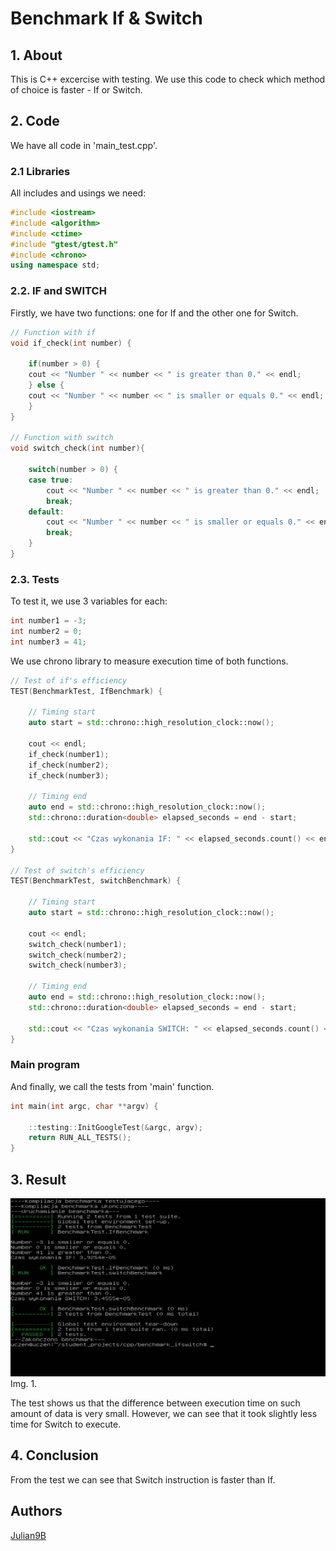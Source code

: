 # Benchmark If & Switch

## 1. About
This is C++ excercise with testing. We use this code to check which method of choice is faster - If or Switch.

## 2. Code

We have all code in 'main_test.cpp'.

### 2.1 Libraries

All includes and usings we need:

```cpp
#include <iostream>
#include <algorithm>
#include <ctime>
#include "gtest/gtest.h"
#include <chrono>
using namespace std;
```

### 2.2. IF and SWITCH

Firstly, we have two functions: one for If and the other one for Switch.

```cpp
// Function with if
void if_check(int number) {

    if(number > 0) {
	cout << "Number " << number << " is greater than 0." << endl;
    } else {
	cout << "Number " << number << " is smaller or equals 0." << endl;
    }
}

// Function with switch
void switch_check(int number){

    switch(number > 0) {
	case true:
	    cout << "Number " << number << " is greater than 0." << endl;
	    break;
	default:
	    cout << "Number " << number << " is smaller or equals 0." << endl;
	    break;
    }
}
```

### 2.3. Tests

To test it, we use 3 variables for each:

```cpp
int number1 = -3;
int number2 = 0;
int number3 = 41;
```

We use chrono library to measure execution time of both functions.

```cpp
// Test of if's efficiency
TEST(BenchmarkTest, IfBenchmark) {

    // Timing start
    auto start = std::chrono::high_resolution_clock::now();

    cout << endl;
    if_check(number1);
    if_check(number2);
    if_check(number3);

    // Timing end
    auto end = std::chrono::high_resolution_clock::now();
    std::chrono::duration<double> elapsed_seconds = end - start;

    std::cout << "Czas wykonania IF: " << elapsed_seconds.count() << endl << endl;
}

// Test of switch's efficiency
TEST(BenchmarkTest, switchBenchmark) {

    // Timing start
    auto start = std::chrono::high_resolution_clock::now();

    cout << endl;
    switch_check(number1);
    switch_check(number2);
    switch_check(number3);

    // Timing end
    auto end = std::chrono::high_resolution_clock::now();
    std::chrono::duration<double> elapsed_seconds = end - start;

    std::cout << "Czas wykonania SWITCH: " << elapsed_seconds.count() << endl << endl;
}
```

### Main program

And finally, we call the tests from 'main' function.

```cpp
int main(int argc, char **argv) {

    ::testing::InitGoogleTest(&argc, argv);
    return RUN_ALL_TESTS();
}
```

## 3. Result

![Result in console](../../images/IfSwitchResult.PNG)
Img. 1.

The test shows us that the difference between execution time on such amount of data is very small. However, we can see that it took slightly less time for Switch to execute.

## 4. Conclusion

From the test we can see that Switch instruction is faster than If.

## Authors
[Julian9B](https://github.com/Julian9B)
